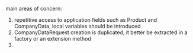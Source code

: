 main areas of concern:

1. repetitive access to application fields such as Product and CompanyData, local variables should be introduced
2. CompanyDataRequest creation is duplicated, it better be extracted in a factory or an extension method
3. 